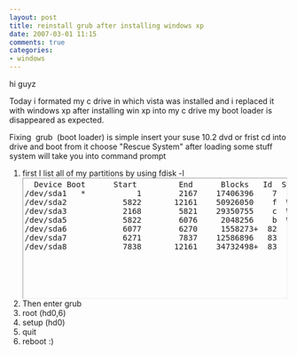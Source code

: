 ```yaml
---
layout: post
title: reinstall grub after installing windows xp
date: 2007-03-01 11:15
comments: true
categories:
- windows
---
```

hi guyz

Today i formated my c drive in which vista was installed and i replaced it with windows xp after installing win xp into my c drive my boot loader is disappeared as expected.

Fixing  grub  (boot loader) is simple insert your suse 10.2 dvd or frist cd into drive and boot from it choose "Rescue System" after loading some stuff system will take you into command prompt
<ol>
	<li>first I list all of my partitions by using fdisk -l
<pre style="border:1px inset;overflow:auto;width:98%;height:210px;margin:0;padding:3px;">  Device Boot      Start         End      Blocks   Id  System
/dev/sda1   *           1        2167    17406396    7  Fat32
/dev/sda2            5822       12161    50926050    f  W95 Ext'd (LBA)
/dev/sda3            2168        5821    29350755    c  W95 FAT32 (LBA)
/dev/sda5            5822        6076     2048256    b  W95 FAT32
/dev/sda6            6077        6270     1558273+  82  Linux swap
/dev/sda7            6271        7837    12586896   83  Linux
/dev/sda8            7838       12161    34732498+  83  Linux</pre>
</li>
	<li>Then enter grub</li>
	<li>root (hd0,6)</li>
	<li>setup (hd0)</li>
	<li>quit</li>
	<li>reboot :)</li>
</ol>
